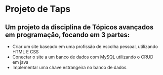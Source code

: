 # Projeto de Taps

## Um projeto da disciplina de Tópicos avançados em programação, focando em 3 partes:
- Criar um site baseado em uma profissão de escolha pessoal, utilizando HTML E CSS
- Conectar o site a um banco de dados com [MySQL](https://www.mysql.com/) utilizando o CRUD em java
- Implementar uma chave estrangeira no banco de dados
